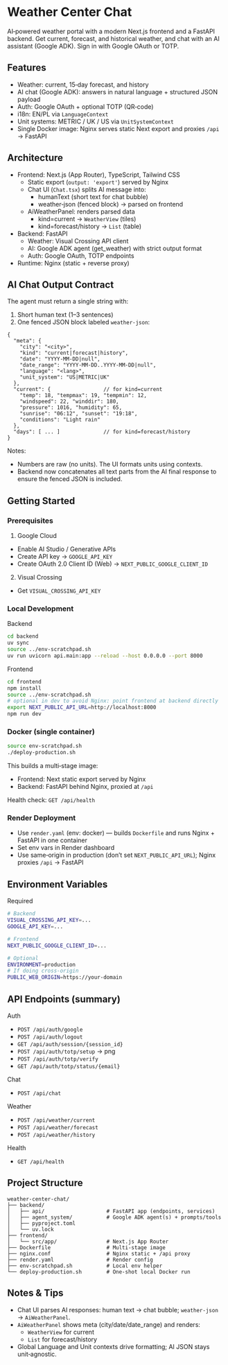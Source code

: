 # Weather Center Chat

AI‑powered weather portal with a modern Next.js frontend and a FastAPI backend. Get current, forecast, and historical weather, and chat with an AI assistant (Google ADK). Sign in with Google OAuth or TOTP.

## Features

- Weather: current, 15‑day forecast, and history
- AI chat (Google ADK): answers in natural language + structured JSON payload
- Auth: Google OAuth + optional TOTP (QR‑code)
- i18n: EN/PL via `LanguageContext`
- Unit systems: METRIC / UK / US via `UnitSystemContext`
- Single Docker image: Nginx serves static Next export and proxies `/api` → FastAPI

## Architecture

- Frontend: Next.js (App Router), TypeScript, Tailwind CSS
  - Static export (`output: 'export'`) served by Nginx
  - Chat UI (`Chat.tsx`) splits AI message into:
    - humanText (short text for chat bubble)
    - weather‑json (fenced block) → parsed on frontend
  - AiWeatherPanel: renders parsed data
    - kind=current → `WeatherView` (tiles)
    - kind=forecast/history → `List` (table)
- Backend: FastAPI
  - Weather: Visual Crossing API client
  - AI: Google ADK agent (get_weather) with strict output format
  - Auth: Google OAuth, TOTP endpoints
- Runtime: Nginx (static + reverse proxy)

## AI Chat Output Contract

The agent must return a single string with:

1) Short human text (1–3 sentences)
2) One fenced JSON block labeled `weather-json`:

```weather-json
{
  "meta": {
    "city": "<city>",
    "kind": "current|forecast|history",
    "date": "YYYY-MM-DD|null",
    "date_range": "YYYY-MM-DD..YYYY-MM-DD|null",
    "language": "<lang>",
    "unit_system": "US|METRIC|UK"
  },
  "current": {                 // for kind=current
    "temp": 18, "tempmax": 19, "tempmin": 12,
    "windspeed": 22, "winddir": 180,
    "pressure": 1016, "humidity": 65,
    "sunrise": "06:12", "sunset": "19:18",
    "conditions": "Light rain"
  },
  "days": [ ... ]              // for kind=forecast/history
}
```

Notes:
- Numbers are raw (no units). The UI formats units using contexts.
- Backend now concatenates all text parts from the AI final response to ensure the fenced JSON is included.

## Getting Started

### Prerequisites

1) Google Cloud
- Enable AI Studio / Generative APIs
- Create API key → `GOOGLE_API_KEY`
- Create OAuth 2.0 Client ID (Web) → `NEXT_PUBLIC_GOOGLE_CLIENT_ID`

2) Visual Crossing
- Get `VISUAL_CROSSING_API_KEY`

### Local Development

Backend
```bash
cd backend
uv sync
source ../env-scratchpad.sh
uv run uvicorn api.main:app --reload --host 0.0.0.0 --port 8000
```

Frontend
```bash
cd frontend
npm install
source ../env-scratchpad.sh
# optional in dev to avoid Nginx: point frontend at backend directly
export NEXT_PUBLIC_API_URL=http://localhost:8000
npm run dev
```

### Docker (single container)

```bash
source env-scratchpad.sh
./deploy-production.sh
```

This builds a multi‑stage image:
- Frontend: Next static export served by Nginx
- Backend: FastAPI behind Nginx, proxied at `/api`

Health check: `GET /api/health`

### Render Deployment

- Use `render.yaml` (env: docker) — builds `Dockerfile` and runs Nginx + FastAPI in one container
- Set env vars in Render dashboard
- Use same‑origin in production (don’t set `NEXT_PUBLIC_API_URL`); Nginx proxies `/api` → FastAPI

## Environment Variables

Required
```bash
# Backend
VISUAL_CROSSING_API_KEY=...
GOOGLE_API_KEY=...

# Frontend
NEXT_PUBLIC_GOOGLE_CLIENT_ID=...

# Optional
ENVIRONMENT=production
# If doing cross‑origin
PUBLIC_WEB_ORIGIN=https://your-domain
```

## API Endpoints (summary)

Auth
- `POST /api/auth/google`
- `POST /api/auth/logout`
- `GET /api/auth/session/{session_id}`
- `POST /api/auth/totp/setup` → png
- `POST /api/auth/totp/verify`
- `GET /api/auth/totp/status/{email}`

Chat
- `POST /api/chat`

Weather
- `POST /api/weather/current`
- `POST /api/weather/forecast`
- `POST /api/weather/history`

Health
- `GET /api/health`

## Project Structure

```
weather-center-chat/
├── backend/
│   ├── api/                    # FastAPI app (endpoints, services)
│   ├── agent_system/           # Google ADK agent(s) + prompts/tools
│   ├── pyproject.toml
│   └── uv.lock
├── frontend/
│   └── src/app/                # Next.js App Router
├── Dockerfile                  # Multi‑stage image
├── nginx.conf                  # Nginx static + /api proxy
├── render.yaml                 # Render config
├── env-scratchpad.sh           # Local env helper
└── deploy-production.sh        # One‑shot local Docker run
```

## Notes & Tips

- Chat UI parses AI responses: human text → chat bubble; `weather-json` → `AiWeatherPanel`.
- `AiWeatherPanel` shows meta (city/date/date_range) and renders:
  - `WeatherView` for current
  - `List` for forecast/history
- Global Language and Unit contexts drive formatting; AI JSON stays unit‑agnostic.





